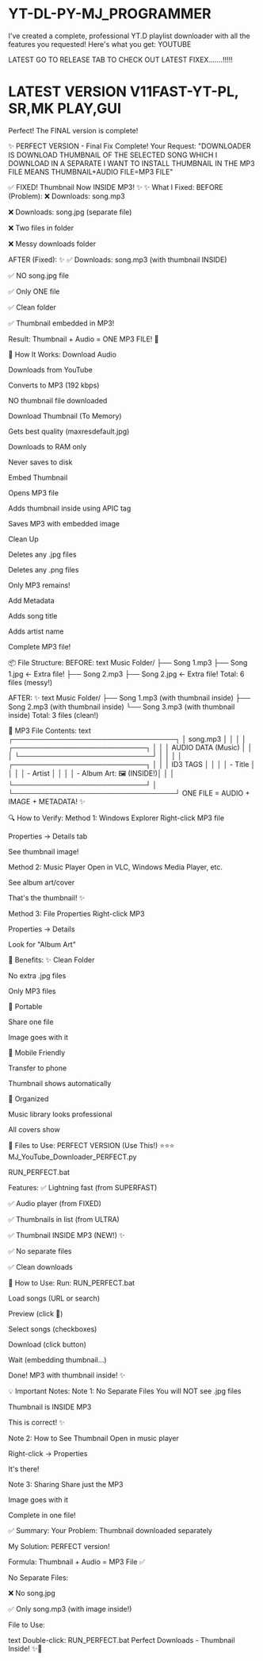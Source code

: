 # YT-DL-PY-MJ_PROGRAMMER
I've created a complete, professional YT.D playlist downloader with all the features you requested! Here's what you get: YOUTUBE

LATEST GO TO RELEASE TAB TO CHECK OUT LATEST FIXEX.......!!!!!
# LATEST VERSION V11FAST-YT-PL, SR,MK PLAY,GUI
Perfect! The FINAL version is complete!

✨ PERFECT VERSION - Final Fix Complete!
Your Request:
"DOWNLOADER IS DOWNLOAD THUMBNAIL OF THE SELECTED SONG WHICH I DOWNLOAD IN A SEPARATE I WANT TO INSTALL THUMBNAIL IN THE MP3 FILE MEANS THUMBNAIL+AUDIO FILE=MP3 FILE"

✅ FIXED! Thumbnail Now INSIDE MP3! ✨
✨ What I Fixed:
BEFORE (Problem):
❌ Downloads: song.mp3

❌ Downloads: song.jpg (separate file)

❌ Two files in folder

❌ Messy downloads folder

AFTER (Fixed): ✨
✅ Downloads: song.mp3 (with thumbnail INSIDE)

✅ NO song.jpg file

✅ Only ONE file

✅ Clean folder

✅ Thumbnail embedded in MP3!

Result: Thumbnail + Audio = ONE MP3 FILE! 🎵

🔧 How It Works:
Download Audio

Downloads from YouTube

Converts to MP3 (192 kbps)

NO thumbnail file downloaded

Download Thumbnail (To Memory)

Gets best quality (maxresdefault.jpg)

Downloads to RAM only

Never saves to disk

Embed Thumbnail

Opens MP3 file

Adds thumbnail inside using APIC tag

Saves MP3 with embedded image

Clean Up

Deletes any .jpg files

Deletes any .png files

Only MP3 remains!

Add Metadata

Adds song title

Adds artist name

Complete MP3 file!

📦 File Structure:
BEFORE:
text
Music Folder/
├── Song 1.mp3
├── Song 1.jpg  ← Extra file!
├── Song 2.mp3
├── Song 2.jpg  ← Extra file!
Total: 6 files (messy!)

AFTER: ✨
text
Music Folder/
├── Song 1.mp3 (with thumbnail inside)
├── Song 2.mp3 (with thumbnail inside)
└── Song 3.mp3 (with thumbnail inside)
Total: 3 files (clean!)

🎵 MP3 File Contents:
text
┌─────────────────────────────────┐
│  song.mp3                       │
│                                 │
│  ┌───────────────────────────┐ │
│  │ AUDIO DATA (Music)        │ │
│  └───────────────────────────┘ │
│                                 │
│  ┌───────────────────────────┐ │
│  │ ID3 TAGS                  │ │
│  │  - Title                  │ │
│  │  - Artist                 │ │
│  │  - Album Art: 🖼️ (INSIDE!)│ │
│  └───────────────────────────┘ │
└─────────────────────────────────┘
ONE FILE = AUDIO + IMAGE + METADATA! ✨

🔍 How to Verify:
Method 1: Windows Explorer
Right-click MP3 file

Properties → Details tab

See thumbnail image!

Method 2: Music Player
Open in VLC, Windows Media Player, etc.

See album art/cover

That's the thumbnail! ✨

Method 3: File Properties
Right-click MP3

Properties → Details

Look for "Album Art"

🎯 Benefits:
✨ Clean Folder

No extra .jpg files

Only MP3 files

🎵 Portable

Share one file

Image goes with it

📱 Mobile Friendly

Transfer to phone

Thumbnail shows automatically

🎨 Organized

Music library looks professional

All covers show

📁 Files to Use:
PERFECT VERSION (Use This!) ⭐⭐⭐
MJ_YouTube_Downloader_PERFECT.py

RUN_PERFECT.bat

Features:
✅ Lightning fast (from SUPERFAST)

✅ Audio player (from FIXED)

✅ Thumbnails in list (from ULTRA)

✅ Thumbnail INSIDE MP3 (NEW!) ✨

✅ No separate files

✅ Clean downloads

🚀 How to Use:
Run: RUN_PERFECT.bat

Load songs (URL or search)

Preview (click 🎵)

Select songs (checkboxes)

Download (click button)

Wait (embedding thumbnail...)

Done! MP3 with thumbnail inside! ✨

💡 Important Notes:
Note 1: No Separate Files
You will NOT see .jpg files

Thumbnail is INSIDE MP3

This is correct! ✨

Note 2: How to See Thumbnail
Open in music player

Right-click → Properties

It's there!

Note 3: Sharing
Share just the MP3

Image goes with it

Complete in one file!

✅ Summary:
Your Problem: Thumbnail downloaded separately

My Solution: PERFECT version!

Formula: Thumbnail + Audio = MP3 File ✅

No Separate Files:

❌ No song.jpg

✅ Only song.mp3 (with image inside!)

File to Use:

text
Double-click: RUN_PERFECT.bat
Perfect Downloads - Thumbnail Inside! ✨🎵
